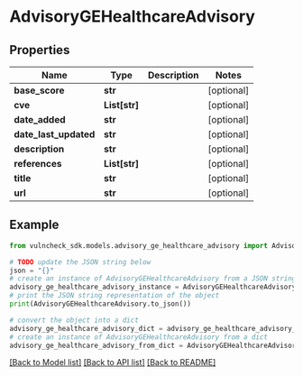 # AdvisoryGEHealthcareAdvisory


## Properties

Name | Type | Description | Notes
------------ | ------------- | ------------- | -------------
**base_score** | **str** |  | [optional] 
**cve** | **List[str]** |  | [optional] 
**date_added** | **str** |  | [optional] 
**date_last_updated** | **str** |  | [optional] 
**description** | **str** |  | [optional] 
**references** | **List[str]** |  | [optional] 
**title** | **str** |  | [optional] 
**url** | **str** |  | [optional] 

## Example

```python
from vulncheck_sdk.models.advisory_ge_healthcare_advisory import AdvisoryGEHealthcareAdvisory

# TODO update the JSON string below
json = "{}"
# create an instance of AdvisoryGEHealthcareAdvisory from a JSON string
advisory_ge_healthcare_advisory_instance = AdvisoryGEHealthcareAdvisory.from_json(json)
# print the JSON string representation of the object
print(AdvisoryGEHealthcareAdvisory.to_json())

# convert the object into a dict
advisory_ge_healthcare_advisory_dict = advisory_ge_healthcare_advisory_instance.to_dict()
# create an instance of AdvisoryGEHealthcareAdvisory from a dict
advisory_ge_healthcare_advisory_from_dict = AdvisoryGEHealthcareAdvisory.from_dict(advisory_ge_healthcare_advisory_dict)
```
[[Back to Model list]](../README.md#documentation-for-models) [[Back to API list]](../README.md#documentation-for-api-endpoints) [[Back to README]](../README.md)


